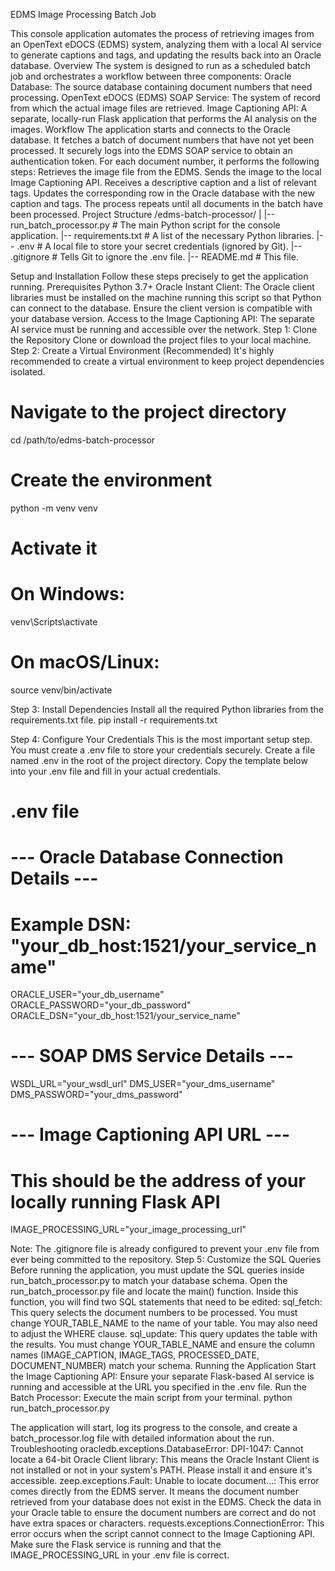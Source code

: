 EDMS Image Processing Batch Job

This console application automates the process of retrieving images from an OpenText eDOCS (EDMS) system, analyzing them with a local AI service to generate captions and tags, and updating the results back into an Oracle database.
Overview
The system is designed to run as a scheduled batch job and orchestrates a workflow between three components:
Oracle Database: The source database containing document numbers that need processing.
OpenText eDOCS (EDMS) SOAP Service: The system of record from which the actual image files are retrieved.
Image Captioning API: A separate, locally-run Flask application that performs the AI analysis on the images.
Workflow
The application starts and connects to the Oracle database.
It fetches a batch of document numbers that have not yet been processed.
It securely logs into the EDMS SOAP service to obtain an authentication token.
For each document number, it performs the following steps:
Retrieves the image file from the EDMS.
Sends the image to the local Image Captioning API.
Receives a descriptive caption and a list of relevant tags.
Updates the corresponding row in the Oracle database with the new caption and tags.
The process repeats until all documents in the batch have been processed.
Project Structure
/edms-batch-processor/
|
|-- run_batch_processor.py    # The main Python script for the console application.
|-- requirements.txt          # A list of the necessary Python libraries.
|-- .env                      # A local file to store your secret credentials (ignored by Git).
|-- .gitignore                # Tells Git to ignore the .env file.
|-- README.md                 # This file.


Setup and Installation
Follow these steps precisely to get the application running.
Prerequisites
Python 3.7+
Oracle Instant Client: The Oracle client libraries must be installed on the machine running this script so that Python can connect to the database. Ensure the client version is compatible with your database version.
Access to the Image Captioning API: The separate AI service must be running and accessible over the network.
Step 1: Clone the Repository
Clone or download the project files to your local machine.
Step 2: Create a Virtual Environment (Recommended)
It's highly recommended to create a virtual environment to keep project dependencies isolated.
# Navigate to the project directory
cd /path/to/edms-batch-processor

# Create the environment
python -m venv venv

# Activate it
# On Windows:
venv\Scripts\activate
# On macOS/Linux:
source venv/bin/activate


Step 3: Install Dependencies
Install all the required Python libraries from the requirements.txt file.
pip install -r requirements.txt


Step 4: Configure Your Credentials
This is the most important setup step. You must create a .env file to store your credentials securely.
Create a file named .env in the root of the project directory.
Copy the template below into your .env file and fill in your actual credentials.
# .env file

# --- Oracle Database Connection Details ---
# Example DSN: "your_db_host:1521/your_service_name"
ORACLE_USER="your_db_username"
ORACLE_PASSWORD="your_db_password"
ORACLE_DSN="your_db_host:1521/your_service_name"

# --- SOAP DMS Service Details ---
WSDL_URL="your_wsdl_url"
DMS_USER="your_dms_username"
DMS_PASSWORD="your_dms_password"

# --- Image Captioning API URL ---
# This should be the address of your locally running Flask API
IMAGE_PROCESSING_URL="your_image_processing_url"


Note: The .gitignore file is already configured to prevent your .env file from ever being committed to the repository.
Step 5: Customize the SQL Queries
Before running the application, you must update the SQL queries inside run_batch_processor.py to match your database schema.
Open the run_batch_processor.py file and locate the main() function. Inside this function, you will find two SQL statements that need to be edited:
sql_fetch: This query selects the document numbers to be processed. You must change YOUR_TABLE_NAME to the name of your table. You may also need to adjust the WHERE clause.
sql_update: This query updates the table with the results. You must change YOUR_TABLE_NAME and ensure the column names (IMAGE_CAPTION, IMAGE_TAGS, PROCESSED_DATE, DOCUMENT_NUMBER) match your schema.
Running the Application
Start the Image Captioning API: Ensure your separate Flask-based AI service is running and accessible at the URL you specified in the .env file.
Run the Batch Processor: Execute the main script from your terminal.
python run_batch_processor.py


The application will start, log its progress to the console, and create a batch_processor.log file with detailed information about the run.
Troubleshooting
oracledb.exceptions.DatabaseError: DPI-1047: Cannot locate a 64-bit Oracle Client library: This means the Oracle Instant Client is not installed or not in your system's PATH. Please install it and ensure it's accessible.
zeep.exceptions.Fault: Unable to locate document...: This error comes directly from the EDMS server. It means the document number retrieved from your database does not exist in the EDMS. Check the data in your Oracle table to ensure the document numbers are correct and do not have extra spaces or characters.
requests.exceptions.ConnectionError: This error occurs when the script cannot connect to the Image Captioning API. Make sure the Flask service is running and that the IMAGE_PROCESSING_URL in your .env file is correct.
